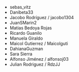 - sebas_vitz
- Danibeta33
- Jacobo Rodríguez / jacobo1304
- JuanSMarin2
- Matias Bedoya Rojas 
- Ricardo Guanilo
- Manuela Giraldo 
- Maicol Gutierrez / Maicolguti
- DahianaGuzman
- Sara Sierra
- Alfonso Jiménez / alfonsoj03
- Julian Rodriguez / RdzJJ
